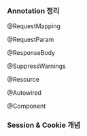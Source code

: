 ### Annotation 정리

@RequestMapping 

@RequestParam

@ResponseBody

@SuppressWarnings

@Resource

@Autowired

@Component

### Session & Cookie 개념